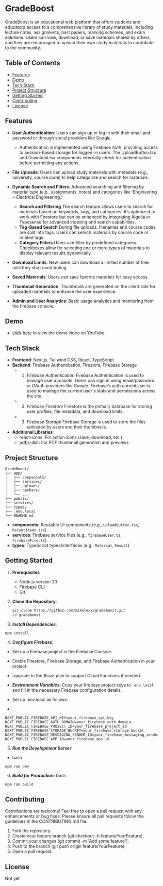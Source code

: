 # GradeBoost

GradeBoost is an educational web platform that offers students and educators access to a comprehensive library of study materials, including lecture notes, assignments, past papers, marking schemes, and exam solutions. Users can view, download, or save materials shared by others, and they are encouraged to upload their own study materials to contribute to the community.

## Table of Contents
* [Features](#features)
* [Demo](#demo)
* [Tech Stack](#tech-stack)
* [Project Structure](#project-structure)
* [Getting Started](#getting-started)
* [Contributing](#contributing)
* [License](#license)

## Features
- **User Authentication**: Users can sign up or log in with their email and password or through social providers like Google.
  - Authentication is implemented using Firebase Auth, providing access to session-based storage for logged-in users. The UploadButton.tsx and Download.tsx components internally check for authentication before permitting any actions.

- **File Uploads**: Users can upload study materials with metadata (e.g., university, course code) to help categorize and search for materials.

- **Dynamic Search and Filters**: Advanced searching and filtering by material type (e.g., assignments, notes) and categories like 'Engineering > Electrical Engineering.'
  - **Search and Filtering**
    The search feature allows users to search for materials based on keywords, tags, and categories. It’s optimized to work with Firestore but can be enhanced by integrating Algolia or Typesense for advanced indexing and search capabilities.
  - **Tag-Based Search**
    During file uploads, filenames and course codes are split into tags. Users can search materials by course code or related tags.
  - **Category Filters**
    Users can filter by predefined categories. Checkboxes allow for selecting one or more types of materials to display relevant results dynamically.

- **Download Limits**: New users can download a limited number of files until they start contributing.

- **Saved Materials**: Users can save favorite materials for easy access.

- **Thumbnail Generation**: Thumbnails are generated on the client side for uploaded materials to enhance the user experience.

- **Admin and User Analytics**: Basic usage analytics and monitoring from the firebase console.

## Demo
- [click here](https://youtu.be/sPL0t33Z1ws?feature=shared) to view the demo video on YouTube.

## Tech Stack
- **Frontend**: Next.js, Tailwind CSS, React, TypeScript
- **Backend**: Firebase Authentication, Firestore, Firebase Storage
  - 1. *Firebase Authentication*
    Firebase Authentication is used to manage user accounts. Users can sign in using email/password or OAuth providers like Google. Firebase’s auth.currentUser is used to manage the current user's state and permissions across the site.
  - 2. *Firebase Firestore*
    Firestore is the primary database for storing user profiles, file metadata, and download limits.
  - 3. *Firebase Storage*
    Firebase Storage is used to store the files uploaded by users and their thumbnails.
- **Additional Libraries**:
  - react-icons: For action icons (save, download, etc.)
  - pdfjs-dist: For PDF thumbnail generation and previews

## Project Structure
```
GradeBoost/
├── app/
│   ├── components/
│   ├── services/
│   ├── uploads/
│   ├── navbars/
│   └── ...
├── public/
├── services/
├── types/
├── .env.local
└── README.md

```
- **components**: Reusable UI components (e.g., `UploadButton.tsx`, `RecentItems.tsx`).
- **services**: Firebase service files (e.g., `firebaseUser.ts`, `firebaseFile.ts`).
- **types**: TypeScript types/interfaces (e.g., `Material`, `Result`).

## Getting Started
1. **Prerequisites**
   - Node.js version 20
   - Firebase CLI
   - Git

2. **Clone the Repository**:
   ```bash
   git clone https://github.com/mikelexx/gradeboost.git
   cd gradeboost

3. ***Install Dependencies***:
 ```bash
 npm install

 ```
4. ***Configure Firebase***:
 - Set up a Firebase project in the Firebase Console.
 - Enable Firestore, Firebase Storage, and Firebase Authentication in your project.
 - Upgrade to the Blaze plan to support Cloud Functions if needed.

- ***Environment Variables***: Copy your firebase project keys  to `.env.local` and fill in the necessary Firebase configuration details.
- Set up .env.local as follows:
-
 ```
 NEXT_PUBLIC_FIREBASE_API_KEY=your_firebase_api_key
 NEXT_PUBLIC_FIREBASE_AUTH_DOMAIN=your_firebase_auth_domain
 NEXT_PUBLIC_FIREBASE_PROJECT_ID=your_firebase_project_id
 NEXT_PUBLIC_FIREBASE_STORAGE_BUCKET=your_firebase_storage_bucket
 NEXT_PUBLIC_FIREBASE_MESSAGING_SENDER_ID=your_firebase_messaging_sender_id
 NEXT_PUBLIC_FIREBASE_APP_ID=your_firebase_app_id

 ```




 5. ***Run the Development Server***:
 - bash
 ```
 npm run dev
 ```

 6. ***Build for Production:***
 bash
 ```
 npm run build
 ```
## Contributing
Contributions are welcome! Feel free to open a pull request with any enhancements or bug fixes. Please ensure all pull requests follow the guidelines in the CONTRIBUTING.md file.

1. Fork the repository.
2. Create your feature branch (git checkout -b feature/YourFeature).
3. Commit your changes (git commit -m 'Add some feature').
4. Push to the branch (git push origin feature/YourFeature).
5. Open a pull request.

## License
Not yet
